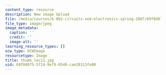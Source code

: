 ```yaml
---
content_type: resource
description: New image Upload
file: /media/courses/6-002-circuits-and-electronics-spring-2007/69f0d0755f149ef90540cae28313fa00_thumb_lec11.jpg
file_type: image/jpeg
image_metadata:
  caption: ''
  credit: ''
  image-alt: ''
learning_resource_types: []
ocw_type: OCWImage
resourcetype: Image
title: thumb_lec11.jpg
uid: 69f0d075-5f14-9ef9-0540-cae28313fa00
---
```

